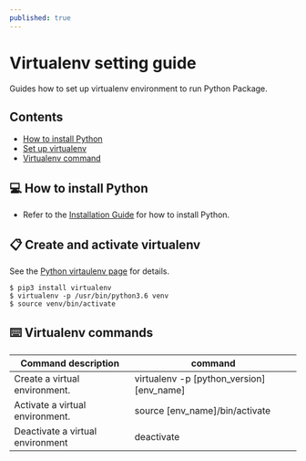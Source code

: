```yaml
---
published: true
---
```

# Virtualenv setting guide

Guides how to set up virtualenv environment to run Python Package.

## Contents
- [How to install Python](#python)
- [Set up virtualenv](#virtualenv)
- [Virtualenv command](#command)

## 💻 <a name="python"></a>How to install Python

- Refer to the [Installation Guide][install] for how to install Python.

[install]: https://realpython.com/installing-python

## 📋 <a name="virtualenv"></a>Create and activate virtualenv

See the [Python virtaulenv page][venv] for details.
```
$ pip3 install virtualenv
$ virtualenv -p /usr/bin/python3.6 venv
$ source venv/bin/activate
```

[venv]: https://docs.python.org/3.6/library/venv.html

## ⌨️ <a name="command"></a>Virtualenv commands

| Command description  | command |
| ------------- | ------------- |
| Create a virtual environment. | virtualenv -p [python_version] [env_name] |
| Activate a virtual environment. | source [env_name]/bin/activate |
| Deactivate a virtual environment | deactivate | 
